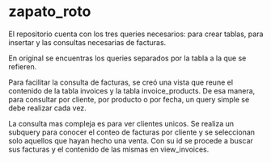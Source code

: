 # zapato_roto

El repositorio cuenta con los tres queries necesarios: para crear tablas, para insertar y las consultas necesarias de facturas.

En original se encuentras los queries separados por la tabla a la que se refieren.

Para facilitar la consulta de facturas, se creó una vista que reune el contenido de la tabla invoices y la tabla invoice_products. De esa manera, para consultar por cliente, por producto o por fecha, un query simple se debe realizar cada vez.

La consulta mas compleja es para ver clientes unicos. Se realiza un subquery para conocer el conteo de facturas por cliente y se seleccionan solo aquellos que hayan hecho una venta. Con su id se procede a buscar sus facturas y el contenido de las mismas en view_invoices.
